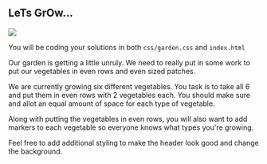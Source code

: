 

## LeTs GrOw...

<img src="http://kawaii.kawaii.at/img/Michael-Miller-fabric-Edgy-Veggie-funny-vegetables-145016-1.jpg">

You will be coding your solutions in both `css/garden.css` and `index.html`

Our garden is getting a little unruly. We need to really put in some work to put our vegetables in even rows and even sized patches.

We are currently growing six different vegetables. You task is to take all 6 and put them in even rows with 2 vegetables each. You should make sure and allot an equal amount of space for each type of vegetable.

Along with putting the vegetables in even rows, you will also want to add markers to each vegetable so everyone knows what types you're growing. 

Feel free to add additional styling to make the header look good and change the background. 
